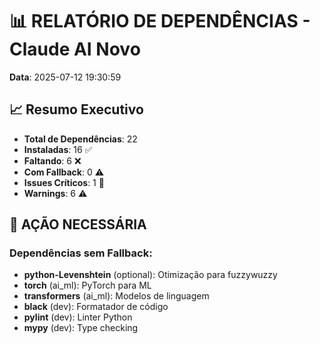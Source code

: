 # 📊 RELATÓRIO DE DEPENDÊNCIAS - Claude AI Novo

**Data**: 2025-07-12 19:30:59

## 📈 Resumo Executivo

- **Total de Dependências**: 22
- **Instaladas**: 16 ✅
- **Faltando**: 6 ❌
- **Com Fallback**: 0 ⚠️
- **Issues Críticos**: 1 🚨
- **Warnings**: 6 ⚠️

## 🚨 AÇÃO NECESSÁRIA

### Dependências sem Fallback:

- **python-Levenshtein** (optional): Otimização para fuzzywuzzy
- **torch** (ai_ml): PyTorch para ML
- **transformers** (ai_ml): Modelos de linguagem
- **black** (dev): Formatador de código
- **pylint** (dev): Linter Python
- **mypy** (dev): Type checking
